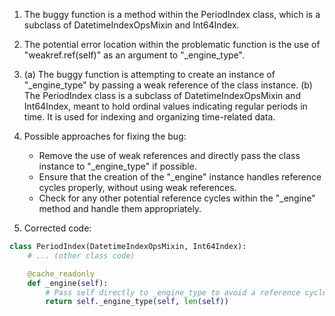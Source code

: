 1. The buggy function is a method within the PeriodIndex class, which is a subclass of DatetimeIndexOpsMixin and Int64Index.

2. The potential error location within the problematic function is the use of "weakref.ref(self)" as an argument to "_engine_type".

3. (a) The buggy function is attempting to create an instance of "_engine_type" by passing a weak reference of the class instance.
   (b) The PeriodIndex class is a subclass of DatetimeIndexOpsMixin and Int64Index, meant to hold ordinal values indicating regular periods in time. It is used for indexing and organizing time-related data.

4. Possible approaches for fixing the bug:
   - Remove the use of weak references and directly pass the class instance to "_engine_type" if possible.
   - Ensure that the creation of the "_engine" instance handles reference cycles properly, without using weak references.
   - Check for any other potential reference cycles within the "_engine" method and handle them appropriately.

5. Corrected code:
```python
class PeriodIndex(DatetimeIndexOpsMixin, Int64Index):
    # ... (other class code)

    @cache_readonly
    def _engine(self):
        # Pass self directly to _engine_type to avoid a reference cycle
        return self._engine_type(self, len(self))
```